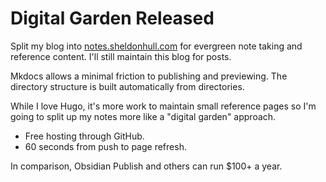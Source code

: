 # Digital Garden Released


Split my blog into [notes.sheldonhull.com](https://notes.sheldonhull.com) for evergreen note taking and reference content.
I&#39;ll still maintain this blog for posts.

Mkdocs allows a minimal friction to publishing and previewing.
The directory structure is built automatically from directories.

While I love Hugo, it&#39;s more work to maintain small reference pages so I&#39;m going to split up my notes more like a &#34;digital garden&#34; approach.

- Free hosting through GitHub.
- 60 seconds from push to page refresh.

In comparison, Obsidian Publish and others can run $100&#43; a year.

